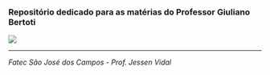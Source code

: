 ### Repositório dedicado para as matérias do Professor Giuliano Bertoti

<a href="https://github.com/giulianobertoti">
<img src="https://img.shields.io/badge/Prof-Giuliano%20Bertoti-orange?style=for-the-badge">
</a>

---
*Fatec São José dos Campos - Prof. Jessen Vidal*
